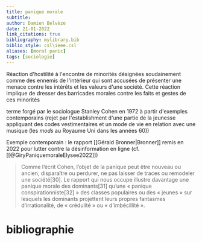 ```yaml
---
title: panique morale
subtitle:
author: Damien Belvèze
date: 21-01-2022
link_citations: true
bibliography: mylibrary.bib
biblio_style: csl\ieee.csl
aliases: [moral panic]
tags: [sociologie]
---
```


Réaction d'hostilité à l'encontre de minorités désignées soudainement comme des ennemis de l'intérieur qui sont accusées de présenter une menace contre les intérêts et les valeurs d'une société. Cette réaction implique de dresser des barricades morales contre les faits et gestes de ces minorités

terme forgé par le sociologue Stanley Cohen en 1972 à partir d'exemples contemporains (rejet par l'establishment d'une partie de la jeunesse appliquant des codes vestimentaires et un mode de vie en relation avec une musique (les *mods* au Royaume Uni dans les années 60))

Exemple contemporain : le rapport [[Gérald Bronner|Bronner]] remis en 2022 pour lutter contre la désinformation en ligne (cf. [[@GiryPaniquemoraleElysee2022]])

>Comme l’écrit Cohen, l’objet de la panique peut être nouveau ou ancien, disparaître ou perdurer, ne pas laisser de traces ou remodeler une société[30]. Le rapport qui nous occupe illustre davantage une panique morale des dominants[31] qu’une « panique conspirationniste[32] » des classes populaires ou des « jeunes » sur lesquels les dominants projettent leurs propres fantasmes d’irrationalité, de « crédulité » ou « d’imbécillité ».


# bibliographie

